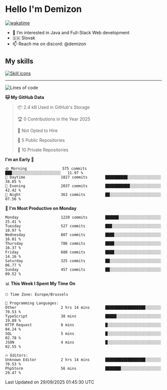 # Hello I'm Demizon
[![wakatime](https://wakatime.com/badge/user/6ad1949f-d6d7-44f9-9eee-c35e54cc499b.svg)](https://wakatime.com/@6ad1949f-d6d7-44f9-9eee-c35e54cc499b)
- 👀 I’m interested in Java and Full-Stack Web development
- 🇸🇰 Slovak
- 📫 Reach me on discord: @demizon

## My skills
[![Skill icons](https://skillicons.dev/icons?i=java,js,ts,html,css,react,nextjs,tailwind,supabase,py,git,docker,linux,mysql,postgres,mongo&theme=dark)](https://github.com/Demizon3433)

---

<!--START_SECTION:waka-->
![Lines of code](https://img.shields.io/badge/From%20Hello%20World%20I%27ve%20Written-1.6%20million%20lines%20of%20code-blue)

**🐱 My GitHub Data** 

> 📦 2.4 kB Used in GitHub's Storage 
 > 
> 🏆 0 Contributions in the Year 2025
 > 
> 🚫 Not Opted to Hire
 > 
> 📜 5 Public Repositories 
 > 
> 🔑 10 Private Repositories 
 > 
**I'm an Early 🐤** 

```text
🌞 Morning                575 commits         ███░░░░░░░░░░░░░░░░░░░░░░   11.97 % 
🌆 Daytime                1827 commits        ██████████░░░░░░░░░░░░░░░   38.05 % 
🌃 Evening                2037 commits        ███████████░░░░░░░░░░░░░░   42.42 % 
🌙 Night                  363 commits         ██░░░░░░░░░░░░░░░░░░░░░░░   07.56 % 
```
📅 **I'm Most Productive on Monday** 

```text
Monday                   1220 commits        ██████░░░░░░░░░░░░░░░░░░░   25.41 % 
Tuesday                  527 commits         ███░░░░░░░░░░░░░░░░░░░░░░   10.97 % 
Wednesday                807 commits         ████░░░░░░░░░░░░░░░░░░░░░   16.81 % 
Thursday                 786 commits         ████░░░░░░░░░░░░░░░░░░░░░   16.37 % 
Friday                   680 commits         ████░░░░░░░░░░░░░░░░░░░░░   14.16 % 
Saturday                 325 commits         ██░░░░░░░░░░░░░░░░░░░░░░░   06.77 % 
Sunday                   457 commits         ██░░░░░░░░░░░░░░░░░░░░░░░   09.52 % 
```


📊 **This Week I Spent My Time On** 

```text
🕑︎ Time Zone: Europe/Brussels

💬 Programming Languages: 
Other                    2 hrs 14 mins       ██████████████████░░░░░░░   70.53 % 
TypeScript               38 mins             █████░░░░░░░░░░░░░░░░░░░░   19.89 % 
HTTP Request             8 mins              █░░░░░░░░░░░░░░░░░░░░░░░░   04.24 % 
SQL                      5 mins              █░░░░░░░░░░░░░░░░░░░░░░░░   02.78 % 
JSON                     4 mins              █░░░░░░░░░░░░░░░░░░░░░░░░   02.55 % 

🔥 Editors: 
Unknown Editor           2 hrs 14 mins       ██████████████████░░░░░░░   70.53 % 
PhpStorm                 56 mins             ███████░░░░░░░░░░░░░░░░░░   29.47 % 
```


 Last Updated on 29/09/2025 01:45:30 UTC
<!--END_SECTION:waka-->
